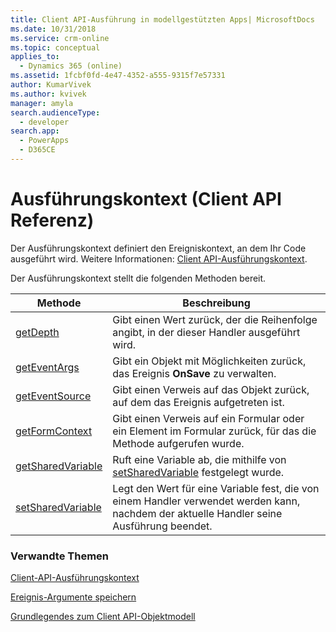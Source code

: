 ```yaml
---
title: Client API-Ausführung in modellgestützten Apps| MicrosoftDocs
ms.date: 10/31/2018
ms.service: crm-online
ms.topic: conceptual
applies_to:
  - Dynamics 365 (online)
ms.assetid: 1fcbf0fd-4e47-4352-a555-9315f7e57331
author: KumarVivek
ms.author: kvivek
manager: amyla
search.audienceType:
  - developer
search.app:
  - PowerApps
  - D365CE
---
```

# <a name="execution-context-client-api-reference"></a>Ausführungskontext (Client API Referenz)



Der Ausführungskontext definiert den Ereigniskontext, an dem Ihr Code ausgeführt wird. Weitere Informationen: [Client API-Ausführungskontext](../clientapi-execution-context.md).

Der Ausführungskontext stellt die folgenden Methoden bereit.

|Methode |Beschreibung |
|---|---|
|[getDepth](executioncontext/getDepth.md)|Gibt einen Wert zurück, der die Reihenfolge angibt, in der dieser Handler ausgeführt wird.|
|[getEventArgs](executioncontext/getEventArgs.md)|Gibt ein Objekt mit Möglichkeiten zurück, das Ereignis **OnSave** zu verwalten.|
|[getEventSource](executioncontext/getEventSource.md)|Gibt einen Verweis auf das Objekt zurück, auf dem das Ereignis aufgetreten ist.|
|[getFormContext](executioncontext/getFormContext.md)|Gibt einen Verweis auf ein Formular oder ein Element im Formular zurück, für das die Methode aufgerufen wurde.|
|[getSharedVariable](executioncontext/getSharedVariable.md)|Ruft eine Variable ab, die mithilfe von [setSharedVariable](executioncontext/setSharedVariable.md) festgelegt wurde.|
|[setSharedVariable](executioncontext/setSharedVariable.md)|Legt den Wert für eine Variable fest, die von einem Handler verwendet werden kann, nachdem der aktuelle Handler seine Ausführung beendet.|

### <a name="related-topics"></a>Verwandte Themen

[Client-API-Ausführungskontext](../clientapi-execution-context.md)

[Ereignis-Argumente speichern](save-event-arguments.md)

[Grundlegendes zum Client API-Objektmodell](../understand-clientapi-object-model.md) 

